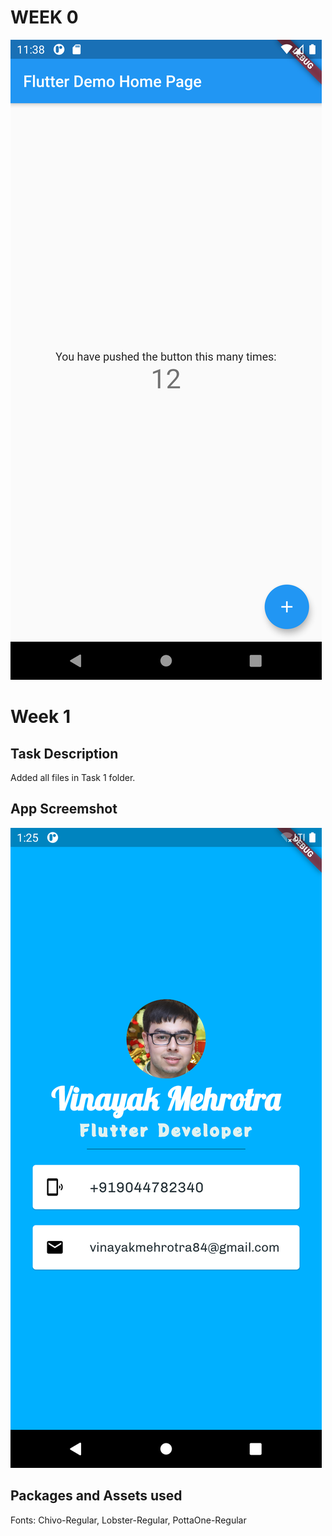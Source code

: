 # WEEK 0

![image-name](./Task0/Screenshot_1610777285.png)

# Week 1

## Task Description
 
Added all files in Task 1 folder.

## App Screemshot

![image-name](./Task1/Screenshot_1611503190.png)

## Packages and Assets used

Fonts: Chivo-Regular, Lobster-Regular, PottaOne-Regular





